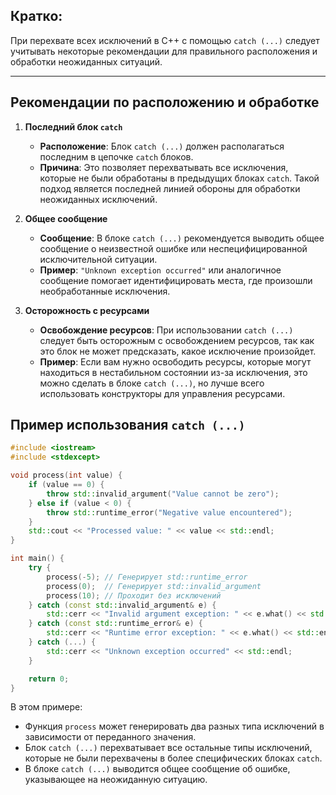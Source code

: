 ## Кратко:

При перехвате всех исключений в C++ с помощью `catch (...)` следует учитывать некоторые рекомендации для правильного расположения и обработки неожиданных ситуаций.

---

## Рекомендации по расположению и обработке

1. **Последний блок `catch`**
   - **Расположение**: Блок `catch (...)` должен располагаться последним в цепочке `catch` блоков.
   - **Причина**: Это позволяет перехватывать все исключения, которые не были обработаны в предыдущих блоках `catch`. Такой подход является последней линией обороны для обработки неожиданных исключений.

2. **Общее сообщение**
   - **Сообщение**: В блоке `catch (...)` рекомендуется выводить общее сообщение о неизвестной ошибке или неспецифицированной исключительной ситуации.
   - **Пример**: `"Unknown exception occurred"` или аналогичное сообщение помогает идентифицировать места, где произошли необработанные исключения.

3. **Осторожность с ресурсами**
   - **Освобождение ресурсов**: При использовании `catch (...)` следует быть осторожным с освобождением ресурсов, так как это блок не может предсказать, какое исключение произойдет.
   - **Пример**: Если вам нужно освободить ресурсы, которые могут находиться в нестабильном состоянии из-за исключения, это можно сделать в блоке `catch (...)`, но лучше всего использовать конструкторы для управления ресурсами.

## Пример использования `catch (...)`

```cpp
#include <iostream>
#include <stdexcept>

void process(int value) {
    if (value == 0) {
        throw std::invalid_argument("Value cannot be zero");
    } else if (value < 0) {
        throw std::runtime_error("Negative value encountered");
    }
    std::cout << "Processed value: " << value << std::endl;
}

int main() {
    try {
        process(-5); // Генерирует std::runtime_error
        process(0);  // Генерирует std::invalid_argument
        process(10); // Проходит без исключений
    } catch (const std::invalid_argument& e) {
        std::cerr << "Invalid argument exception: " << e.what() << std::endl;
    } catch (const std::runtime_error& e) {
        std::cerr << "Runtime error exception: " << e.what() << std::endl;
    } catch (...) {
        std::cerr << "Unknown exception occurred" << std::endl;
    }

    return 0;
}
```

В этом примере:

- Функция `process` может генерировать два разных типа исключений в зависимости от переданного значения.
- Блок `catch (...)` перехватывает все остальные типы исключений, которые не были перехвачены в более специфических блоках `catch`.
- В блоке `catch (...)` выводится общее сообщение об ошибке, указывающее на неожиданную ситуацию.
